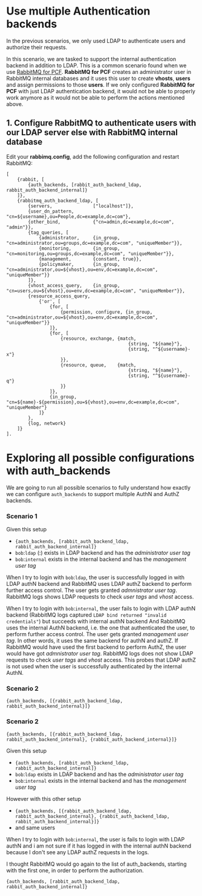 # Use multiple Authentication backends

In the previous scenarios, we only used LDAP to authenticate users and authorize their requests.

In this scenario, we are tasked to support the internal authentication backend in addition to LDAP. This is a common scenario found when we use [RabbitMQ for PCF](https://docs.pivotal.io/rabbitmq-cf/1-12/index.html). **RabbitMQ for PCF** creates an administrator user in RabbitMQ internal databases and it uses this user to create **vhosts**, **users** and assign permissions to those **users**. If we only configured **RabbitMQ for PCF** with just LDAP authentication backend, it would not be able to properly work anymore as it would not be able to perform the actions mentioned above.

## 1. Configure RabbitMQ to authenticate users with our LDAP server else with RabbitMQ internal database

Edit your **rabbimq.config**, add the following configuration and restart RabbitMQ:

```
[
    {rabbit, [
        {auth_backends, [rabbit_auth_backend_ldap, rabbit_auth_backend_internal]}
    ]},
    {rabbitmq_auth_backend_ldap, [
        {servers,               ["localhost"]},
        {user_dn_pattern,       "cn=${username},ou=People,dc=example,dc=com"},
        {other_bind,            {"cn=admin,dc=example,dc=com", "admin"}},
        {tag_queries, [
            {administrator,     {in_group, "cn=administrator,ou=groups,dc=example,dc=com", "uniqueMember"}},
            {monitoring,        {in_group, "cn=monitoring,ou=groups,dc=example,dc=com", "uniqueMember"}},
            {management,        {constant, true}},
            {policymaker,       {in_group, "cn=administrator,ou=${vhost},ou=env,dc=example,dc=com", "uniqueMember"}}
        ]},
        {vhost_access_query,    {in_group, "cn=users,ou=${vhost},ou=env,dc=example,dc=com", "uniqueMember"}},
        {resource_access_query,
            {'or', [
                {for, [
                    {permission, configure, {in_group, "cn=administrator,ou=${vhost},ou=env,dc=example,dc=com", "uniqueMember"}}
                ]},
                {for, [
                    {resource, exchange, {match,
                                             {string, "${name}"},
                                             {string, "^${username}-x"}
                    }},
                    {resource, queue,    {match,
                                             {string, "${name}"},
                                             {string, "^${username}-q"}
                    }}
                ]},
                {in_group, "cn=${name}-${permission},ou=${vhost},ou=env,dc=example,dc=com", "uniqueMember"}
            ]}
        },
        {log, network}
    ]}
].
```


# Exploring all possible configurations with auth_backends

We are going to run all possible scenarios to fully understand how exactly we can configure `auth_backends` to support multiple AuthN and AuthZ backends.


### Scenario 1
Given this setup
- `{auth_backends, [rabbit_auth_backend_ldap, rabbit_auth_backend_internal]}`
- `bob`:`ldap` (<username>:<password>) exists in LDAP backend and has the *administrator* *user tag*
- `bob`:`internal` exists in the internal backend and has the *management* *user tag*

When I try to login with `bob`:`ldap`,
the user is successfully logged in with LDAP authN backend and
RabbitMQ uses LDAP authZ backend to perform further access control.
The user gets granted *admnistrator* *user tag*.
RabbitMQ logs shows LDAP requests to check *user tags* and *vhost* access.

When I try to login with `bob`:`internal`,
the user fails to login with LDAP authN backend (RabbitMQ logs captured `LDAP bind returned "invalid credentials"`) but
succeeds with internal authN backend
And RabbitMQ uses the internal AuthN backend, i.e. the one that authenticated the user, to perform further access control. The user gets granted *management* *user tag*. In other words, it uses the same backend for authN and authZ.
If RabbitMQ would have used the first backend to perform AuthZ, the user would have got *admnistrator* *user tag*.
RabbitMQ logs does not show LDAP requests to check *user tags* and *vhost* access. This probes that LDAP authZ is not used when the user is successfully authenticated by the internal AuthN.

### Scenario 2
```
{auth_backends, [{rabbit_auth_backend_ldap, rabbit_auth_backend_internal}]}
```

### Scenario 2
```
{auth_backends, [{rabbit_auth_backend_ldap, rabbit_auth_backend_internal}, {rabbit_auth_backend_internal}]}
```


Given this setup
- `{auth_backends, [rabbit_auth_backend_ldap, rabbit_auth_backend_internal]}`
- `bob`:`ldap` exists in LDAP backend and has the *administrator* *user tag*
- `bob`:`internal` exists in the internal backend and has the *management* *user tag*



However with this other setup
- `{auth_backends, [{rabbit_auth_backend_ldap, rabbit_auth_backend_internal}, {rabbit_auth_backend_ldap, rabbit_auth_backend_internal}]} `
- and same users

When I try to login with `bob`:`internal`,
the user is fails to login with LDAP authN and i am not sure if it has logged in with the internal authN backend because
I don't see any LDAP authZ requests in the logs.



I thought RabbitMQ would go again to the list of auth_backends, starting with the first one, in order to perform the authorization.

 `{auth_backends, [rabbit_auth_backend_ldap, rabbit_auth_backend_internal]}`
